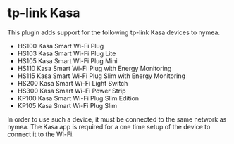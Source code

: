 # tp-link Kasa

This plugin adds support for the following tp-link Kasa devices to nymea. 

* HS100 Kasa Smart Wi-Fi Plug
* HS103 Kasa Smart Wi-Fi Plug Lite
* HS105 Kasa Smart Wi-Fi Plug Mini
* HS110 Kasa Smart Wi-Fi Plug with Energy Monitoring
* HS115 Kasa Smart Wi-Fi Plug Slim with Energy Monitoring
* HS200 Kasa Smart Wi-Fi Light Switch
* HS300 Kasa Smart Wi-Fi Power Strip
* KP100 Kasa Smart Wi-Fi Plug Slim Edition
* KP105 Kasa Smart Wi-Fi Plug Slim

In order to use such a device, it must be connected to the same network as nymea. The Kasa app is required
for a one time setup of the device to connect it to the Wi-Fi.


